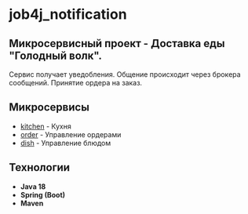 # job4j_notification

## Микросервисный проект - Доставка еды "Голодный волк".
Сервис получает уведобления. Общение происходит через брокера сообщений. Принятие ордера на заказ.
## Микросервисы
+ [kitchen](https://github.com/ferveks3509/job4j_kitchen) - Кухня
+ [order](https://github.com/ferveks3509/job4j_order) - Управление ордерами
+ [dish](https://github.com/ferveks3509/job4j_dish) - Управление блюдом

## Технологии

+ **Java 18**
+ **Spring (Boot)**
+ **Maven**
